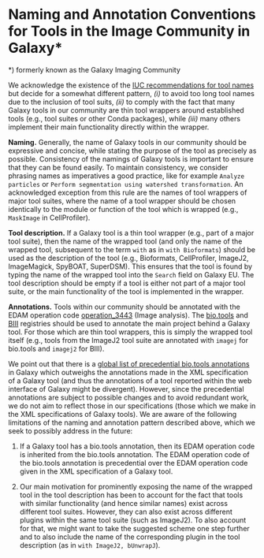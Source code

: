 # Naming and Annotation Conventions for Tools in the Image Community in Galaxy*

*) formerly known as the Galaxy Imaging Community

We acknowledge the existence of the [IUC recommendations for tool names](https://galaxy-iuc-standards.readthedocs.io/en/latest/best_practices/tool_xml.html#tool-names) but decide for a somewhat different pattern, *(i)* to avoid too long tool names due to the inclusion of tool suits, *(ii)* to comply with the fact that many Galaxy tools in our community are thin tool wrappers around established tools (e.g., tool suites or other Conda packages), while *(iii)* many others implement their main functionality directly within the wrapper.

**Naming.** Generally, the name of Galaxy tools in our community should be expressive and concise, while stating the purpose of the tool as precisely as possible. Consistency of the namings of Galaxy tools is important to ensure that they can be found easily. To maintain consistency, we consider phrasing names as imperatives a good practice, like for example `Analyze particles` or `Perform segmentation using watershed transformation`. An acknowledged exception from this rule are the names of tool wrappers of major tool suites, where the name of a tool wrapper should be chosen identically to the module or function of the tool which is wrapped (e.g., `MaskImage` in CellProfiler).

**Tool description.** If a Galaxy tool is a thin tool wrapper (e.g., part of a major tool suite), then the name of the wrapped tool (and only the name of the wrapped tool, subsequent to the term `with` as in `with Bioformats`) should be used as the description of the tool (e.g., Bioformats, CellProfiler, ImageJ2, ImageMagick, SpyBOAT, SuperDSM). This ensures that the tool is found by typing the name of the wrapped tool into the `Search` field on Galaxy EU. The tool description should be empty if a tool is either not part of a major tool suite, or the main functionality of the tool is implemented in the wrapper.

**Annotations.** Tools within our community should be annotated with the EDAM operation code [operation_3443](https://bioportal.bioontology.org/ontologies/EDAM?p=classes&conceptid=operation_3443#details) (Image analysis). The [bio.tools](https://bio.tools) and [BIII](https://biii.eu) registries should be used to annotate the main project behind a Galaxy tool. For those which are thin tool wrappers, this is simply the wrapped tool itself (e.g., tools from the ImageJ2 tool suite are annotated with `imagej` for bio.tools and `imagej2` for BIII).

We point out that there is a [global list of precedential bio.tools annotations](https://github.com/galaxyproject/galaxy/blob/dev/lib/galaxy/tool_util/ontologies/biotools_mappings.tsv) in Galaxy which outweighs the annotations made in the XML specification of a Galaxy tool (and thus the annotations of a tool reported within the web interface of Galaxy might be divergent). However, since the precedential annotations are subject to possible changes and to avoid redundant work, we do not aim to reflect those in our specifications (those which we make in the XML specifications of Galaxy tools).
We are aware of the following limitations of the naming and annotation pattern described above, which we seek to possibly address in the future:

1. If a Galaxy tool has a bio.tools annotation, then its EDAM operation code is inherited from the bio.tools annotation. The EDAM operation code of the bio.tools annotation is precedential over the EDAM operation code given in the XML specification of a Galaxy tool.

2. Our main motivation for prominently exposing the name of the wrapped tool in the tool description has been to account for the fact that tools with similar functionality (and hence similar names) exist across different tool suites. However, they can also exist across different plugins within the same tool suite (such as ImageJ2). To also account for that, we might want to take the suggested scheme one step further and to also include the name of the corresponding plugin in the tool description (as in `with ImageJ2, bUnwrapJ`).
